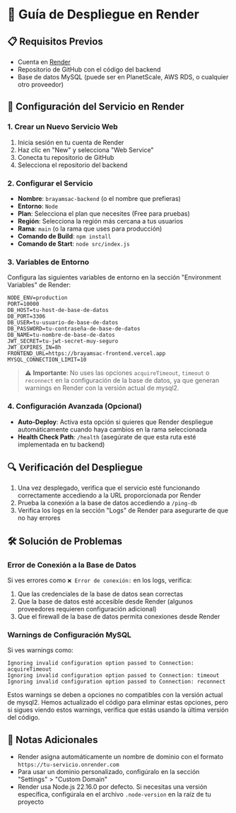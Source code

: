 # 🚀 Guía de Despliegue en Render

## 📋 Requisitos Previos

- Cuenta en [Render](https://render.com)
- Repositorio de GitHub con el código del backend
- Base de datos MySQL (puede ser en PlanetScale, AWS RDS, o cualquier otro proveedor)

## 🔧 Configuración del Servicio en Render

### 1. Crear un Nuevo Servicio Web

1. Inicia sesión en tu cuenta de Render
2. Haz clic en "New" y selecciona "Web Service"
3. Conecta tu repositorio de GitHub
4. Selecciona el repositorio del backend

### 2. Configurar el Servicio

- **Nombre**: `brayamsac-backend` (o el nombre que prefieras)
- **Entorno**: `Node`
- **Plan**: Selecciona el plan que necesites (Free para pruebas)
- **Región**: Selecciona la región más cercana a tus usuarios
- **Rama**: `main` (o la rama que uses para producción)
- **Comando de Build**: `npm install`
- **Comando de Start**: `node src/index.js`

### 3. Variables de Entorno

Configura las siguientes variables de entorno en la sección "Environment Variables" de Render:

```
NODE_ENV=production
PORT=10000
DB_HOST=tu-host-de-base-de-datos
DB_PORT=3306
DB_USER=tu-usuario-de-base-de-datos
DB_PASSWORD=tu-contraseña-de-base-de-datos
DB_NAME=tu-nombre-de-base-de-datos
JWT_SECRET=tu-jwt-secret-muy-seguro
JWT_EXPIRES_IN=8h
FRONTEND_URL=https://brayamsac-frontend.vercel.app
MYSQL_CONNECTION_LIMIT=10
```

> ⚠️ **Importante**: No uses las opciones `acquireTimeout`, `timeout` o `reconnect` en la configuración de la base de datos, ya que generan warnings en Render con la versión actual de mysql2.

### 4. Configuración Avanzada (Opcional)

- **Auto-Deploy**: Activa esta opción si quieres que Render despliegue automáticamente cuando haya cambios en la rama seleccionada
- **Health Check Path**: `/health` (asegúrate de que esta ruta esté implementada en tu backend)

## 🔍 Verificación del Despliegue

1. Una vez desplegado, verifica que el servicio esté funcionando correctamente accediendo a la URL proporcionada por Render
2. Prueba la conexión a la base de datos accediendo a `/ping-db`
3. Verifica los logs en la sección "Logs" de Render para asegurarte de que no hay errores

## 🛠️ Solución de Problemas

### Error de Conexión a la Base de Datos

Si ves errores como `❌ Error de conexión:` en los logs, verifica:

1. Que las credenciales de la base de datos sean correctas
2. Que la base de datos esté accesible desde Render (algunos proveedores requieren configuración adicional)
3. Que el firewall de la base de datos permita conexiones desde Render

### Warnings de Configuración MySQL

Si ves warnings como:

```
Ignoring invalid configuration option passed to Connection: acquireTimeout
Ignoring invalid configuration option passed to Connection: timeout
Ignoring invalid configuration option passed to Connection: reconnect
```

Estos warnings se deben a opciones no compatibles con la versión actual de mysql2. Hemos actualizado el código para eliminar estas opciones, pero si sigues viendo estos warnings, verifica que estás usando la última versión del código.

## 📝 Notas Adicionales

- Render asigna automáticamente un nombre de dominio con el formato `https://tu-servicio.onrender.com`
- Para usar un dominio personalizado, configúralo en la sección "Settings" > "Custom Domain"
- Render usa Node.js 22.16.0 por defecto. Si necesitas una versión específica, configúrala en el archivo `.node-version` en la raíz de tu proyecto